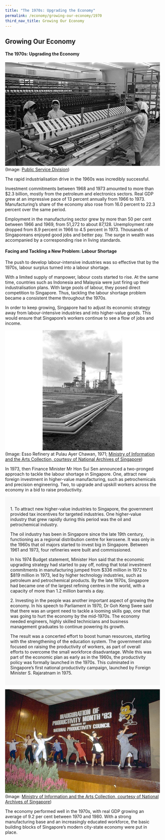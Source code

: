 ```yaml
---
title: "The 1970s: Upgrading the Economy"
permalink: /economy/growing-our-economy/1970
third_nav_title: Growing Our Economy
---
```

## Growing Our Economy
#### The 1970s: Upgrading the Economy
![Alt text for image on Isomer site](/images/economy/growing-our-economy/02a_19980000707_-_0025-lr_qdsqz3o.jpg)
(Image: [Public Service Division](https://www.psd.gov.sg/heartofpublicservice/our-institutions/making-a-living-ensuring-growth/))

The rapid industrialisation drive in the 1960s was incredibly successful.

Investment commitments between 1968 and 1973 amounted to more than $2.3 billion, mostly from the petroleum and electronics sectors. Real GDP grew at an impressive pace of 13 percent annually from 1966 to 1973. Manufacturing’s share of the economy also rose from 16.0 percent to 22.3 percent over the same period.

Employment in the manufacturing sector grew by more than 50 per cent between 1966 and 1969, from 51,272 to about 87,128. Unemployment rate dropped from 8.9 percent in 1966 to 4.5 percent in 1973. Thousands of Singaporeans enjoyed good jobs and better pay. The surge in wealth was accompanied by a corresponding rise in living standards.

#### Facing and Tackling a New Problem: Labour Shortage

The push to develop labour-intensive industries was so effective that by the 1970s, labour surplus turned into a labour shortage.

With a limited supply of manpower, labour costs started to rise. At the same time, countries such as Indonesia and Malaysia were just firing up their industralisation plans. With large pools of labour, they posed direct competition to Singapore. Thus, tackling the labour shortage problem became a consistent theme throughout the 1970s.

In order to keep growing, Singapore had to adjust its economic strategy away from labour-intensive industries and into higher-value goods. This would ensure that Singapore’s workers continue to see a flow of jobs and income.

![Alt text for image on Isomer site](/images/economy/growing-our-economy/img0014.jpg)(Image: Esso Refinery at Pulau Ayer Chawan, 1971; [Ministry of Information and the Arts Collection, courtesy of National Archives of Singapore](https://www.nas.gov.sg/archivesonline/photographs/record-details/d78f7c26-1161-11e3-83d5-0050568939ad))

In 1973, then Finance Minister Mr Hon Sui Sen announced a two-pronged approach to tackle the labour shortage in Singapore. One, attract new foreign investment in higher-value manufacturing, such as petrochemicals and precision engineering. Two, to upgrade and upskill workers across the economy in a bid to raise productivity.


<div style="border:0px solid #0505f8;background-color:#f8f8f8;padding:1.2em;">
<p>1. To attract new higher-value industries to Singapore, the government provided tax incentives for targeted industries. One higher-value industry that grew rapidly during this period was the oil and petrochemical industry.  </p>

<p>The oil industry has been in Singapore since the late 19th century, functioning as a regional distribution centre for kerosene. It was only in the 1960s that oil majors started to invest big in Singapore. Between 1961 and 1973, four refineries were built and commissioned. </p>

<p>In his 1974 Budget statement, Minister Hon said that the economic upgrading strategy had started to pay off, noting that total investment commitments in manufacturing jumped from $336 million in 1972 to $819 million in 1973, led by higher technology industries, such as petroleum and petrochemical products. By the late 1970s, Singapore had became one of the largest refining centres in the world, with a capacity of more than 1.2 million barrels a day.</p>

<p>2. Investing in the people was another important aspect of growing the economy. In his speech to Parliament in 1970, Dr Goh Keng Swee said that there was an urgent need to tackle a looming skills gap, one that was going to hurt the economy by the mid-1970s. The economy needed engineers, highly skilled technicians and business management graduates to continue powering its growth.</p>

<p>The result was a concerted effort to boost human resources, starting with the strengthening of the education system. The government also focused on raising the productivity of workers, as part of overall efforts to overcome the small workforce disadvantage. While this was part of the economic plan as early as in the 1960s, the productivity policy was formally launched in the 1970s. This culminated in Singapore’s first national productivity campaign, launched by Foreign Minister S. Rajaratnam in 1975. </p>
</div>

![Alt text for image on Isomer site](/images/economy/growing-our-economy/img0106-2.jpg)
(Image: [Ministry of Information and the Arts Collection, courtesy of National Archives of Singapore](https://www.nas.gov.sg/archivesonline/photographs/record-details/eb75b4db-1161-11e3-83d5-0050568939ad))

The economy performed well in the 1970s, with real GDP growing an average of 9.2 per cent between 1970 and 1980. With a strong manufacturing base and an increasingly educated workforce, the basic building blocks of Singapore’s modern city-state economy were put in place.